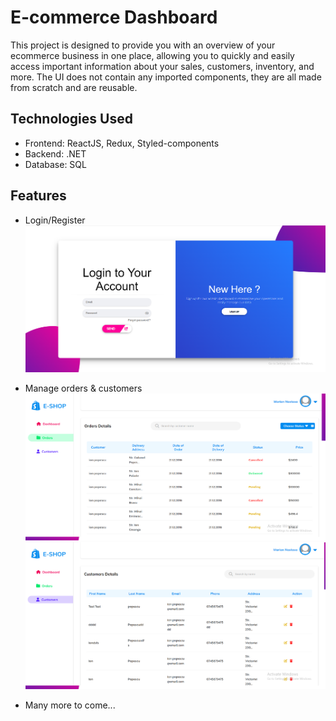 # E-commerce Dashboard
This project is designed to provide you with an overview of your ecommerce business in one place, 
allowing you to quickly and easily access important information about your sales, customers, inventory, and more.
The UI does not contain any imported components, they are all made from scratch and are reusable.

## Technologies Used

- Frontend: ReactJS, Redux, Styled-components
- Backend: .NET
- Database: SQL

## Features

- Login/Register
![Login/Register image](ecommerce-dashboard-web/src/service/assets/login-register.png)

- Manage orders & customers
![Orders image](ecommerce-dashboard-web/src/service/assets/orders.png)
![Customers image](ecommerce-dashboard-web/src/service/assets/customers.png)

- Many more to come...
